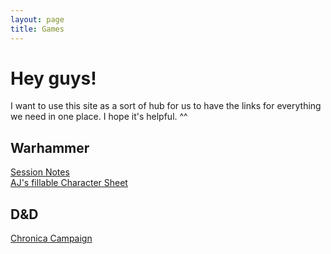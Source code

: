 ```yaml
---
layout: page
title: Games
---
```


# Hey guys!

I want to use this site as a sort of hub for us to have the links for everything we need in one place. I hope it's helpful. ^^

## Warhammer

[Session Notes](http://hackmd.io/@departmentof-felonies/tagindex)  
[AJ's fillable Character Sheet](/pdfs/wfrpg4_charactersheet_fillable.pdf)

## D&D

[Chronica Campaign](https://www.chronica.ventures/campaigns/2146)
